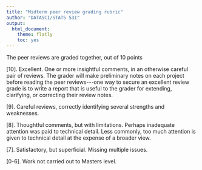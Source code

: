 ```yaml
---
title: "Midterm peer review grading rubric"
author: "DATASCI/STATS 531"
output:
  html_document:
    theme: flatly
    toc: yes
---
```


The peer reviews are graded together, out of 10 points

[10]. Excellent. One or more insightful comments, in an otherwise careful pair of reviews. The grader will make preliminary notes on each project before reading the peer reviews---one way to secure an excellent review grade is to write a report that is useful to the grader for extending, clarifying, or correcting their review notes.

[9]. Careful reviews, correctly identifying several strengths and weaknesses.

[8]. Thoughtful comments, but with limitations. Perhaps inadequate attention was paid to technical detail. Less commonly, too much attention is given to technical detail at the expense of a broader view.

[7]. Satisfactory, but superficial. Missing multiple issues.

[0-6]. Work not carried out to Masters level.


